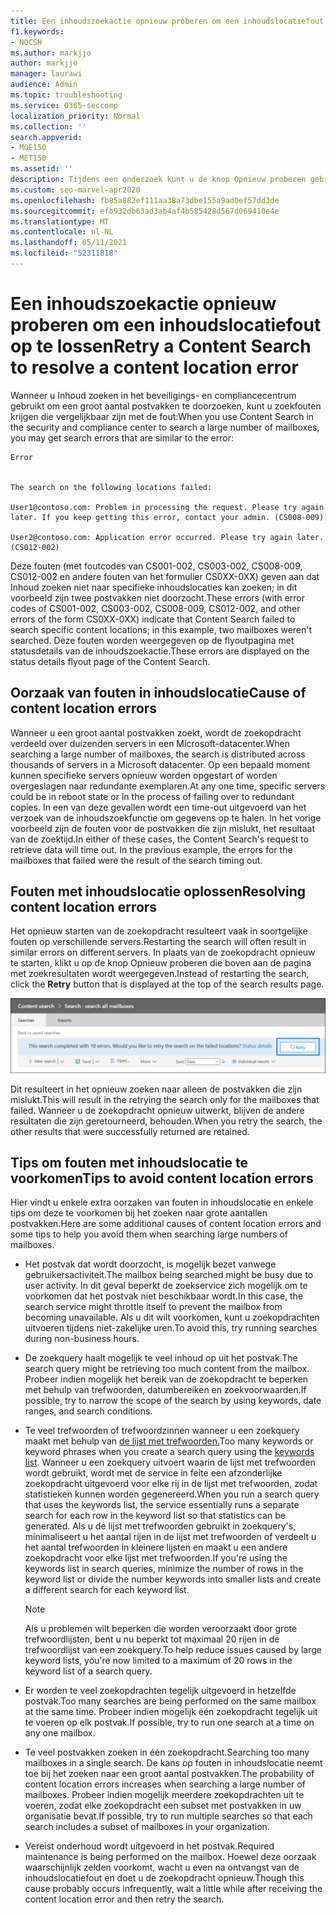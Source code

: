 ```yaml
---
title: Een inhoudszoekactie opnieuw proberen om een inhoudslocatiefout op te lossen
f1.keywords:
- NOCSH
ms.author: markjjo
author: markjjo
manager: laurawi
audience: Admin
ms.topic: troubleshooting
ms.service: O365-seccomp
localization_priority: Normal
ms.collection: ''
search.appverid:
- MOE150
- MET150
ms.assetid: ''
description: Tijdens een onderzoek kunt u de knop Opnieuw proberen gebruiken om inhoudszoekingen met inhoudslocatiefouten op te lossen.
ms.custom: seo-marvel-apr2020
ms.openlocfilehash: fb85a882ef111aa38a73dbe155a9ad0ef57dd3de
ms.sourcegitcommit: efb932db63ad3ab4af4b585428d567d069410e4e
ms.translationtype: MT
ms.contentlocale: nl-NL
ms.lasthandoff: 05/11/2021
ms.locfileid: "52311818"
---
```

# <a name="retry-a-content-search-to-resolve-a-content-location-error"></a><span data-ttu-id="2f584-103">Een inhoudszoekactie opnieuw proberen om een inhoudslocatiefout op te lossen</span><span class="sxs-lookup"><span data-stu-id="2f584-103">Retry a Content Search to resolve a content location error</span></span>

<span data-ttu-id="2f584-104">Wanneer u Inhoud zoeken in het beveiligings- en compliancecentrum gebruikt om een groot aantal postvakken te doorzoeken, kunt u zoekfouten krijgen die vergelijkbaar zijn met de fout:</span><span class="sxs-lookup"><span data-stu-id="2f584-104">When you use Content Search in the security and compliance center to search a large number of mailboxes, you may get search errors that are similar to the  error:</span></span>

```text
Error


The search on the following locations failed:

User1@contoso.com: Problem in processing the request. Please try again later. If you keep getting this error, contact your admin. (CS008-009)

User2@contoso.com: Application error occurred. Please try again later. (CS012-002)
```

<span data-ttu-id="2f584-105">Deze fouten (met foutcodes van CS001-002, CS003-002, CS008-009, CS012-002 en andere fouten van het formulier CS0XX-0XX) geven aan dat Inhoud zoeken niet naar specifieke inhoudslocaties kan zoeken; in dit voorbeeld zijn twee postvakken niet doorzocht.</span><span class="sxs-lookup"><span data-stu-id="2f584-105">These errors (with error codes of CS001-002, CS003-002, CS008-009, CS012-002, and other errors of the form CS0XX-0XX) indicate that Content Search failed to search specific content locations; in this example, two mailboxes weren't searched.</span></span> <span data-ttu-id="2f584-106">Deze fouten worden weergegeven op de flyoutpagina met statusdetails van de inhoudszoekactie.</span><span class="sxs-lookup"><span data-stu-id="2f584-106">These errors are displayed on the status details flyout page of the Content Search.</span></span>

## <a name="cause-of-content-location-errors"></a><span data-ttu-id="2f584-107">Oorzaak van fouten in inhoudslocatie</span><span class="sxs-lookup"><span data-stu-id="2f584-107">Cause of content location errors</span></span>

<span data-ttu-id="2f584-108">Wanneer u een groot aantal postvakken zoekt, wordt de zoekopdracht verdeeld over duizenden servers in een Microsoft-datacenter.</span><span class="sxs-lookup"><span data-stu-id="2f584-108">When searching a large number of mailboxes, the search is distributed across thousands of servers in a Microsoft datacenter.</span></span> <span data-ttu-id="2f584-109">Op een bepaald moment kunnen specifieke servers opnieuw worden opgestart of worden overgeslagen naar redundante exemplaren.</span><span class="sxs-lookup"><span data-stu-id="2f584-109">At any one time, specific servers could be in reboot state or in the process of failing over to redundant copies.</span></span> <span data-ttu-id="2f584-110">In een van deze gevallen wordt een time-out uitgevoerd van het verzoek van de inhoudszoekfunctie om gegevens op te halen. In het vorige voorbeeld zijn de fouten voor de postvakken die zijn mislukt, het resultaat van de zoektijd.</span><span class="sxs-lookup"><span data-stu-id="2f584-110">In either of these cases, the Content Search's request to retrieve data will time out. In the previous example, the errors for the mailboxes that failed were the result of the search timing out.</span></span>

## <a name="resolving-content-location-errors"></a><span data-ttu-id="2f584-111">Fouten met inhoudslocatie oplossen</span><span class="sxs-lookup"><span data-stu-id="2f584-111">Resolving content location errors</span></span>

<span data-ttu-id="2f584-112">Het opnieuw starten van de zoekopdracht resulteert vaak in soortgelijke fouten op verschillende servers.</span><span class="sxs-lookup"><span data-stu-id="2f584-112">Restarting the search will often result in similar errors on different servers.</span></span> <span data-ttu-id="2f584-113">In plaats van de zoekopdracht  opnieuw te starten, klikt u op de knop Opnieuw proberen die boven aan de pagina met zoekresultaten wordt weergegeven.</span><span class="sxs-lookup"><span data-stu-id="2f584-113">Instead of restarting the search, click the **Retry** button that is displayed at the top of the search results page.</span></span>

![Klik op de knop Opnieuw proberen om fouten in inhoudslocatie op te lossen](../media/retrycontentsearch3.png)

<span data-ttu-id="2f584-115">Dit resulteert in het opnieuw zoeken naar alleen de postvakken die zijn mislukt.</span><span class="sxs-lookup"><span data-stu-id="2f584-115">This will result in the retrying the search only for the mailboxes that failed.</span></span> <span data-ttu-id="2f584-116">Wanneer u de zoekopdracht opnieuw uitwerkt, blijven de andere resultaten die zijn geretourneerd, behouden.</span><span class="sxs-lookup"><span data-stu-id="2f584-116">When you retry the search, the other results that were successfully returned are retained.</span></span>

## <a name="tips-to-avoid-content-location-errors"></a><span data-ttu-id="2f584-117">Tips om fouten met inhoudslocatie te voorkomen</span><span class="sxs-lookup"><span data-stu-id="2f584-117">Tips to avoid content location errors</span></span>

<span data-ttu-id="2f584-118">Hier vindt u enkele extra oorzaken van fouten in inhoudslocatie en enkele tips om deze te voorkomen bij het zoeken naar grote aantallen postvakken.</span><span class="sxs-lookup"><span data-stu-id="2f584-118">Here are some additional causes of content location errors and some tips to help you avoid them when searching large numbers of mailboxes.</span></span>

- <span data-ttu-id="2f584-119">Het postvak dat wordt doorzocht, is mogelijk bezet vanwege gebruikersactiviteit.</span><span class="sxs-lookup"><span data-stu-id="2f584-119">The mailbox being searched might be busy due to user activity.</span></span> <span data-ttu-id="2f584-120">In dit geval beperkt de zoekservice zich mogelijk om te voorkomen dat het postvak niet beschikbaar wordt.</span><span class="sxs-lookup"><span data-stu-id="2f584-120">In this case, the search service might throttle itself to prevent the mailbox from becoming unavailable.</span></span> <span data-ttu-id="2f584-121">Als u dit wilt voorkomen, kunt u zoekopdrachten uitvoeren tijdens niet-zakelijke uren.</span><span class="sxs-lookup"><span data-stu-id="2f584-121">To avoid this, try running searches during non-business hours.</span></span>

- <span data-ttu-id="2f584-122">De zoekquery haalt mogelijk te veel inhoud op uit het postvak.</span><span class="sxs-lookup"><span data-stu-id="2f584-122">The search query might be retrieving too much content from the mailbox.</span></span> <span data-ttu-id="2f584-123">Probeer indien mogelijk het bereik van de zoekopdracht te beperken met behulp van trefwoorden, datumbereiken en zoekvoorwaarden.</span><span class="sxs-lookup"><span data-stu-id="2f584-123">If possible, try to narrow the scope of the search by using keywords, date ranges, and search conditions.</span></span>

- <span data-ttu-id="2f584-124">Te veel trefwoorden of trefwoordzinnen wanneer u een zoekquery maakt met behulp van [de lijst met trefwoorden.](view-keyword-statistics-for-content-search.md#get-keyword-statistics-for-searches)</span><span class="sxs-lookup"><span data-stu-id="2f584-124">Too many keywords or keyword phrases when you create a search query using the [keywords list](view-keyword-statistics-for-content-search.md#get-keyword-statistics-for-searches).</span></span> <span data-ttu-id="2f584-125">Wanneer u een zoekquery uitvoert waarin de lijst met trefwoorden wordt gebruikt, wordt met de service in feite een afzonderlijke zoekopdracht uitgevoerd voor elke rij in de lijst met trefwoorden, zodat statistieken kunnen worden gegenereerd.</span><span class="sxs-lookup"><span data-stu-id="2f584-125">When you run a search query that uses the keywords list, the service essentially runs a separate search for each row in the keyword list so that statistics can be generated.</span></span> <span data-ttu-id="2f584-126">Als u de lijst met trefwoorden gebruikt in zoekquery's, minimaliseert u het aantal rijen in de lijst met trefwoorden of verdeelt u het aantal trefwoorden in kleinere lijsten en maakt u een andere zoekopdracht voor elke lijst met trefwoorden.</span><span class="sxs-lookup"><span data-stu-id="2f584-126">If you're using the keywords list in search queries, minimize the number of rows in the keyword list or divide the number keywords into smaller lists and create a different search for each keyword list.</span></span>

  > [!NOTE]
  > <span data-ttu-id="2f584-127">Als u problemen wilt beperken die worden veroorzaakt door grote trefwoordlijsten, bent u nu beperkt tot maximaal 20 rijen in de trefwoordlijst van een zoekquery.</span><span class="sxs-lookup"><span data-stu-id="2f584-127">To help reduce issues caused by large keyword lists, you're now limited to a maximum of 20 rows in the keyword list of a search query.</span></span>

- <span data-ttu-id="2f584-128">Er worden te veel zoekopdrachten tegelijk uitgevoerd in hetzelfde postvak.</span><span class="sxs-lookup"><span data-stu-id="2f584-128">Too many searches are being performed on the same mailbox at the same time.</span></span> <span data-ttu-id="2f584-129">Probeer indien mogelijk één zoekopdracht tegelijk uit te voeren op elk postvak.</span><span class="sxs-lookup"><span data-stu-id="2f584-129">If possible, try to run one search at a time on any one mailbox.</span></span>

- <span data-ttu-id="2f584-130">Te veel postvakken zoeken in één zoekopdracht.</span><span class="sxs-lookup"><span data-stu-id="2f584-130">Searching too many mailboxes in a single search.</span></span> <span data-ttu-id="2f584-131">De kans op fouten in inhoudslocatie neemt toe bij het zoeken naar een groot aantal postvakken.</span><span class="sxs-lookup"><span data-stu-id="2f584-131">The probability of content location errors increases when searching a large number of mailboxes.</span></span> <span data-ttu-id="2f584-132">Probeer indien mogelijk meerdere zoekopdrachten uit te voeren, zodat elke zoekopdracht een subset met postvakken in uw organisatie bevat.</span><span class="sxs-lookup"><span data-stu-id="2f584-132">If possible, try to run multiple searches so that each search includes a subset of  mailboxes in your organization.</span></span>

- <span data-ttu-id="2f584-133">Vereist onderhoud wordt uitgevoerd in het postvak.</span><span class="sxs-lookup"><span data-stu-id="2f584-133">Required maintenance is being performed on the mailbox.</span></span> <span data-ttu-id="2f584-134">Hoewel deze oorzaak waarschijnlijk zelden voorkomt, wacht u even na ontvangst van de inhoudslocatiefout en doet u de zoekopdracht opnieuw.</span><span class="sxs-lookup"><span data-stu-id="2f584-134">Though this cause probably occurs infrequently, wait a little while after receiving the content location error and then retry the search.</span></span>

